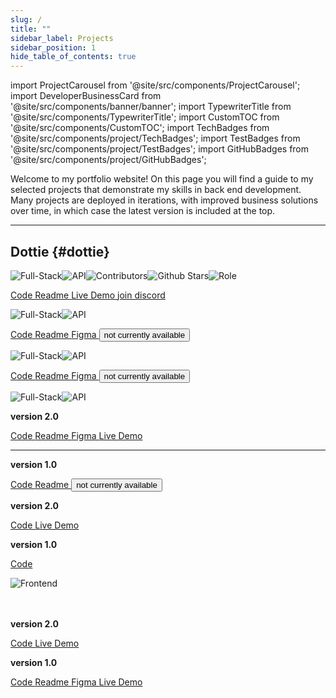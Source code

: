 ```yaml
---
slug: /
title: ""
sidebar_label: Projects
sidebar_position: 1
hide_table_of_contents: true
---
```


import ProjectCarousel from '@site/src/components/ProjectCarousel';
import DeveloperBusinessCard from '@site/src/components/banner/banner';
import TypewriterTitle from '@site/src/components/TypewriterTitle';
import CustomTOC from '@site/src/components/CustomTOC';
import TechBadges from '@site/src/components/project/TechBadges';
import TestBadges from '@site/src/components/project/TestBadges';
import GitHubBadges from '@site/src/components/project/GitHubBadges';

<DeveloperBusinessCard />

Welcome to my portfolio website! On this page you will find a guide to my selected projects that demonstrate my skills in back end development. Many projects are deployed in iterations, with improved business solutions over time, in which case the latest version is included at the top.

<CustomTOC />

***

## Dottie {#dottie}

<div className="header-badges">
<img src="https://img.shields.io/badge/Full--Stack-1C1C1C" alt="Full-Stack" /><img src="https://img.shields.io/badge/API-1C1C1C" alt="API" /><img src="https://img.shields.io/github/contributors/lmcrean/dottie?color=white" alt="Contributors" /><img src="https://img.shields.io/github/stars/lmcrean/dottie" alt="Github Stars" /><img src="https://img.shields.io/badge/Role-SQL_&_Express_lead,_Code_Reviewer-white" alt="Role" />
</div>

<section>

<ProjectCarousel projectKey="dottie" />

</section>  

<section>

<a href="https://github.com/lmcrean/dottie" target="_blank" className="code-btn"><i className="fa fa-code"></i> Code </a> <a href="https://github.com/lmcrean/dottie" target="_blank" className="readme-btn"><i className="fa fa-book"></i> Readme </a> <a href="https://dottie-lmcreans-projects.vercel.app/" target="_blank" className="live-demo-btn"><i className="fa fa-play"></i> Live Demo </a><a href="https://discord.gg/FRxFFgU4cq" target="_blank" className="discord-btn"><i className="fa fa-brands fa-discord"></i> join discord </a>

<TechBadges values="typescript,express,knex,supertest,azure,sql,azureappservices,azuresql,react,tailwindcss" />

<TestBadges tests="vitest:303,playwright:40" />

<GitHubBadges repo="lmcrean/dottie" badges="last-commit,created-at,commit-activity,issues,issues-closed,issues-pr,issues-pr-closed" />

</section>



<div className="screenshot-project-element">

<TypewriterTitle text="Odyssey" level="h2" className="project-title" id="odyssey" delay={300} speed={100} />

<div className="header-badges">
<img src="https://img.shields.io/badge/Full--Stack-1C1C1C" alt="Full-Stack" /><img src="https://img.shields.io/badge/API-1C1C1C" alt="API" />
</div>

<section>

<ProjectCarousel projectKey="odyssey" />

<div>

<a href="https://github.com/lmcrean/odyssey-api" target="_blank" className="code-btn"><i className="fa fa-code"></i> Code </a> <a href="https://odyssey-docs.lauriecrean.dev" target="_blank" className="readme-btn"><i className="fa fa-book"></i> Readme </a> <a href="https://www.figma.com/design/E9mOo72sSEqIjSplAMipFE/Odyssey?node-id=0-1&t=90jvE8D1JwHqgqVY-1" target="_blank" className="figma-btn"><i className="fa fa-brands fa-figma"></i> Figma </a> <button className="live-demo-btn"><i className="fa fa-lock"></i> not currently available </button>

<TechBadges values="python,react,tailwindcss,vercel,cloudinary,postgresql,django,aws,heroku,oauth2,jwt,amazonrds" />

<TestBadges tests="playwright:32,jest:5,cypress:3,python:38,pytest:20" />

<GitHubBadges repo="lmcrean/odyssey-api" badges="last-commit,created-at,commit-activity" />

</div>
</section>

</div>


<TypewriterTitle text="Coach Matrix" level="h2" className="project-title" id="coach-matrix" delay={200} speed={90} />

<div className="header-badges">
<img src="https://img.shields.io/badge/Full--Stack-1C1C1C" alt="Full-Stack" /><img src="https://img.shields.io/badge/API-1C1C1C" alt="API" />
</div>

<section>

<ProjectCarousel projectKey="coachmatrix" />

<section>

<a href="https://github.com/lmcrean/coach-matrix" target="_blank" className="code-btn"><i className="fa fa-code"></i> Code </a> <a href="https://github.com/lmcrean/coach-matrix" target="_blank" className="readme-btn"><i className="fa fa-book"></i> Readme </a> <a href="https://www.figma.com/design/jXT4Bi1WXVwYG4daO3Yczi/Coach-Matrix?node-id=1-89&t=J0AI0eKKLWvVg5Lj-1" target="_blank" className="figma-btn"><i className="fa fa-brands fa-figma"></i> Figma </a> <button className="live-demo-btn"><i className="fa fa-lock"></i> not currently available </button>

<TechBadges values="javascript,python,html,css,postgresql,django,amazonrds,aws,oauth2,jwt,heroku" />

<TestBadges tests="playwright:3,python:4,pytest:6" />

<GitHubBadges repo="lmcrean/coach-matrix" badges="last-commit,created-at,commit-activity" />

</section>
</section>



<TypewriterTitle text="Steam Report" level="h2" className="project-title" id="steam-report" delay={250} speed={110} />

<div className="header-badges">
<img src="https://img.shields.io/badge/Full--Stack-1C1C1C" alt="Full-Stack" /><img src="https://img.shields.io/badge/API-1C1C1C" alt="API" />
</div>

<section>

<ProjectCarousel projectKey="steamreport" />

<section>

<b>version 2.0</b><br/>

<a href="https://github.com/lmcrean/steam-report-mern" target="_blank" className="code-btn"><i className="fa fa-code"></i> Code </a> <a href="https://steamreport-docs.lauriecrean.dev" target="_blank" className="readme-btn"><i className="fa fa-book"></i> Readme </a> <a href="https://www.figma.com/design/r3srLkPpbnMviUOIZeNjk7/Steam-Report?node-id=0-1&t=FBS5ZDxiWmtVBPeq-1" target="_blank" className="figma-btn"><i className="fa fa-brands fa-figma"></i> Figma </a> <a href="https://steamreport.lauriecrean.dev" target="_blank" className="live-demo-btn"><i className="fa fa-play"></i> Live Demo </a>

<TechBadges values="react,nextjs,tailwindcss,javascript,vite,aws,lambda,dynamodb,express,vercel" />

<TestBadges tests="playwright:12,jest:2,vitest:19" />

<GitHubBadges repo="lmcrean/steam-report-mern" badges="last-commit,created-at,commit-activity" />

<hr />

<b>version 1.0</b><br/>
  
<a href="https://github.com/lmcrean/steam-report" target="_blank" className="code-btn"><i className="fa fa-code"></i> Code </a> <a href="https://github.com/lmcrean/steam-report" target="_blank" className="readme-btn"><i className="fa fa-book"></i> Readme </a> <button className="live-demo-btn"><i className="fa fa-lock"></i> not currently available </button>

<TechBadges values="python,nodejs,heroku,googlesheets" />

<GitHubBadges repo="lmcrean/steam-report" badges="last-commit,created-at,commit-activity" />

</section>
</section>


<TypewriterTitle text="Laurie Crean" level="h2" className="project-title" id="laurie-crean" delay={350} speed={95} />

<ProjectCarousel projectKey="lauriecrean" />

<b>version 2.0</b>

<a href="https://github.com/lmcrean/lauriecrean_nextjs" target="_blank" className="code-btn"><i className="fa fa-code"></i> Code </a> <a href="https://lauriecrean.dev" target="_blank" className="live-demo-btn"><i className="fa fa-play"></i> Live Demo </a>

<TechBadges values="docusaurus,typescript" />

<TestBadges tests="vitest:33,playwright:12" />

<GitHubBadges repo="lmcrean/developer-portfolio" badges="last-commit,created-at,commit-activity" />

<b>version 1.0</b>

<a href="https://github.com/lmcrean/lauriecrean-archive" target="_blank" className="code-btn"><i className="fa fa-code"></i> Code </a>

<TechBadges values="javascript,react,nextjs,tailwindcss,framermotion,vercel" /> 

<GitHubBadges repo="lmcrean/lauriecrean" badges="last-commit,created-at,commit-activity" />

<TypewriterTitle text="Hoverboard" level="h2" className="project-title" id="hoverboard" delay={400} speed={105} />

<div className="header-badges">
<img src="https://img.shields.io/badge/Frontend-1C1C1C" alt="Frontend" />
</div><br />

<ProjectCarousel projectKey="hoverboard" />
      
<br />

<b>version 2.0</b>

<a href="https://github.com/lmcrean/hoverboard-react" target="_blank" className="code-btn"><i className="fa fa-code"></i> Code </a> <a href="https://hoverboard-react.vercel.app/" target="_blank" className="live-demo-btn"><i className="fa fa-play"></i> Live Demo </a>

<TechBadges values="javascript,react,nextjs,tailwindcss,vercel,figma" />

<GitHubBadges repo="lmcrean/hoverboard-react" badges="last-commit,created-at,commit-activity" />

<b>version 1.0</b>

<a href="https://github.com/lmcrean/hoverboard" target="_blank" className="code-btn"><i className="fa fa-code"></i> Code </a> <a href="https://github.com/lmcrean/hoverboard" target="_blank" className="readme-btn"><i className="fa fa-book"></i> Readme </a> <a href="https://www.figma.com/design/W7mEdTvxLgNZTvh1ODiuwD/HOVERBOARD?node-id=0-1&t=KLNqBhNcdgTvlq8M-1" target="_blank" className="figma-btn"><i className="fa fa-brands fa-figma"></i> Figma </a> <a href="https://lmcrean.github.io/Hoverboard/" target="_blank" className="live-demo-btn"><i className="fa fa-play"></i> Live Demo </a>

<TechBadges values="javascript,html,css,githubpages,figma" />

<GitHubBadges repo="lmcrean/hoverboard" badges="last-commit,created-at,commit-activity" />